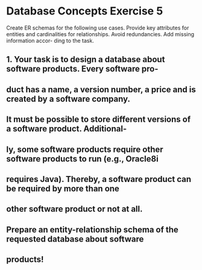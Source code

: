# Database Concepts Exercise 5

Create ER schemas for the following use cases. Provide key attributes for entities and
cardinalities for relationships. Avoid redundancies. Add missing information accor-
ding to the task.

## 1. Your task is to design a database about software products. Every software pro-
## duct has a name, a version number, a price and is created by a software company.
## It must be possible to store different versions of a software product. Additional-
## ly, some software products require other software products to run (e.g., Oracle8i
## requires Java). Thereby, a software product can be required by more than one
## other software product or not at all.
## Prepare an entity-relationship schema of the requested database about software
## products!



